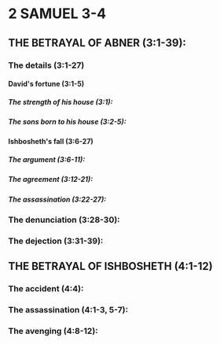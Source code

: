 ---
---
# 2 SAMUEL 3-4
## THE BETRAYAL OF ABNER (3:1-39): 
###  The details (3:1-27) 
####  David\'s fortune (3:1-5) 
#####  The strength of his house (3:1): 
#####  The sons born to his house (3:2-5): 
####  Ishbosheth\'s fall (3:6-27) 
#####  The argument (3:6-11): 
#####  The agreement (3:12-21): 
#####  The assassination (3:22-27): 
###  The denunciation (3:28-30): 
###  The dejection (3:31-39): 
## THE BETRAYAL OF ISHBOSHETH (4:1-12) 
###  The accident (4:4): 
###  The assassination (4:1-3, 5-7): 
###  The avenging (4:8-12): 
